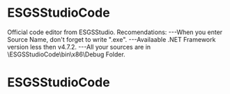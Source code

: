 # ESGSStudioCode
Official code editor from ESGSStudio.
Recomendations: 
---When you enter Source Name, don't forget to write ".exe".
---Availaable .NET Framework version less then v4.7.2.
---All your sources are in \ESGSStudioCode\bin\x86\Debug Folder. 
# ESGSStudioCode
